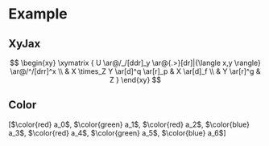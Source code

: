 # Example

<script src="//zenozeng.github.io/MathJax/init.js"></script>

## XyJax

$$
\begin{xy}
\xymatrix {
U \ar@/_/[ddr]_y \ar@{.>}[dr]|{\langle x,y \rangle} \ar@/^/[drr]^x \\
 & X \times_Z Y \ar[d]^q \ar[r]_p & X \ar[d]_f \\
 & Y \ar[r]^g & Z
}
\end{xy}
$$

## Color

[$\color{red} a_0$, $\color{green} a_1$, $\color{red} a_2$, $\color{blue} a_3$, $\color{red} a_4$, $\color{green} a_5$, $\color{blue} a_6$]


